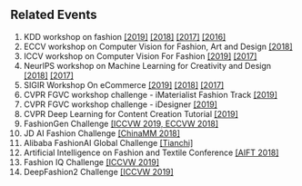 ## Related Events
1. KDD workshop on fashion [[2019]](https://kddfashion2019.mybluemix.net/) [[2018]](https://kddfashion2018.mybluemix.net/) [[2017]](https://kddfashion2017.mybluemix.net/) [[2016]](http://kddfashion2016.mybluemix.net/)
2. ECCV workshop on Computer Vision for Fashion, Art and Design [[2018]](https://sites.google.com/view/eccvfashion/)
3. ICCV workshop on Computer Vision For Fashion [[2019]](https://sites.google.com/view/cvcreative/home) [[2017]](https://sites.google.com/zalando.de/cvf-iccv2017/home?authuser=0)
4. NeurlPS workshop on Machine Learning for Creativity and Design [[2018]](https://nips2018creativity.github.io/) [[2017]](https://nips2017creativity.github.io/)
5. SIGIR Workshop On eCommerce [[2019]](https://sigir-ecom.github.io/index.html) [[2018]](https://sigir-ecom.github.io/ecom2018/index.html) [[2017]](http://sigir-ecom.weebly.com/) 
6. CVPR FGVC workshop challenge - iMaterialist Fashion Track [[2019]](https://sites.google.com/view/fgvc6/competitions/imat-fashion-2019)
7. CVPR FGVC workshop challenge - iDesigner [[2019]](https://sites.google.com/view/fgvc6/competitions/idesigner-2019)
8. CVPR Deep Learning for Content Creation Tutorial [[2019]](https://nvlabs.github.io/dl-for-content-creation/)
9. FashionGen Challenge [[ICCVW 2019, ECCVW 2018]](https://fashion-gen.com/)
10. JD AI Fashion Challenge [[ChinaMM 2018]](https://fashion-challenge.github.io/)
11. Alibaba FashionAI Global Challenge [[Tianchi]](http://fashionai.alibaba.com/)
12. Artificial Intelligence on Fashion and Textile Conference [[AIFT 2018]](https://www.polyu.edu.hk/itc/aift2018/)
13. Fashion IQ Challenge [[ICCVW 2019]](https://sites.google.com/view/lingir/fashion-iq)
14. DeepFashion2 Challenge [[ICCVW 2019]](https://sites.google.com/view/cvcreative/deepfashion2)

